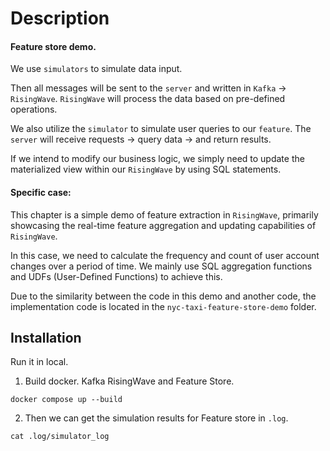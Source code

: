# Description

#### Feature store demo.

We use `simulators` to simulate data input.

Then all messages will be sent to the `server` and written in `Kafka` -> `RisingWave`. `RisingWave` will process the data based on pre-defined operations.

We also utilize the `simulator` to simulate user queries to our `feature`. The `server` will receive requests -> query data -> and return results.

If we intend to modify our business logic, we simply need to update the materialized view within our `RisingWave` by using SQL statements.

#### Specific case:

This chapter is a simple demo of feature extraction in `RisingWave`, primarily showcasing the real-time feature aggregation and updating capabilities of `RisingWave`.

In this case, we need to calculate the frequency and count of user account changes over a period of time. We mainly use SQL aggregation functions and UDFs (User-Defined Functions) to achieve this.

Due to the similarity between the code in this demo and another code, the implementation code is located in the `nyc-taxi-feature-store-demo` folder.

## Installation

Run it in local.

1. Build docker. Kafka RisingWave and Feature Store.

```docker compose up --build```

2. Then we can get the simulation results for Feature store in `.log`.

```cat .log/simulator_log```